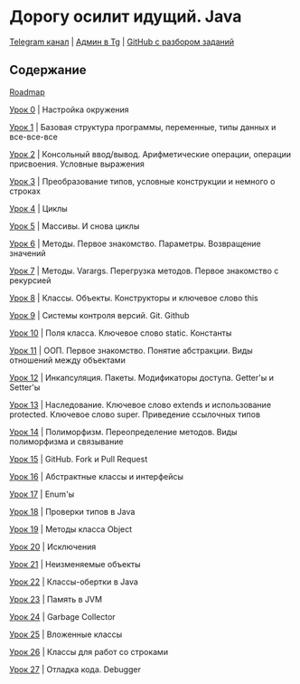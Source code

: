 # Дорогу осилит идущий. Java

[Telegram канал](https://t.me/+relA0-qlUYAxZjI6)  |  [Админ в Tg](https://t.me/ironicMotherfucker)
| [GitHub с разбором заданий](https://github.com/KFalcon2022/practical-tasks)

## Содержание

[Roadmap](https://t.me/c/1757251283/5)

[Урок 0](https://telegra.ph/Nastrojka-okruzheniya-11-09-2) |
Настройка окружения

[Урок 1](https://telegra.ph/Bazovaya-struktura-programmy-peremennye-tipy-dannyh-i-vse-vse-vse-11-10) |
Базовая структура программы, переменные, типы данных и все-все-все

[Урок 2](https://telegra.ph/Konsolnyj-vvodvyvod-Arifmeticheskie-operacii-operacii-prisvoeniya-Uslovnye-vyrazheniya-11-11)
|
Консольный ввод/вывод. Арифметические операции, операции присвоения. Условные выражения

[Урок 3](https://telegra.ph/Preobrazovanie-tipov-uslovnye-konstrukcii-i-nemnogo-o-strokah-11-11) |
Преобразование типов, условные конструкции и немного о строках

[Урок 4](https://telegra.ph/Cikly-11-13) |
Циклы

[Урок 5](https://telegra.ph/Massivy-I-snova-cikly-11-13) |
Массивы. И снова циклы

[Урок 6](https://telegra.ph/Metody-Pervoe-znakomstvo-Parametry-Vozvrashchenie-znachenij-11-14) |
Методы. Первое знакомство. Параметры. Возвращение значений

[Урок 7](https://telegra.ph/Metody-Varargs-Peregruzka-metodov-Pervoe-znakomstvo-s-rekursiej-11-15) |
Методы. Varargs. Перегрузка методов. Первое знакомство с рекурсией

[Урок 8](https://telegra.ph/Klassy-Obekty-Konstruktory-no-ne-Lego-i-klyuchevoe-slovo-this-11-17) |
Классы. Объекты. Конструкторы и ключевое слово this

[Урок 9](https://telegra.ph/Sistemy-kontrolya-versij-Git-Github-11-18) |
Системы контроля версий. Git. Github

[Урок 10](https://telegra.ph/Polya-klassa-Klyuchevoe-slovo-static-Konstanty-11-20) |
Поля класса. Ключевое слово static. Константы

[Урок 11](https://telegra.ph/OOP-Pervoe-znakomstvo-Ponyatie-abstrakcii-Vidy-otnoshenij-mezhdu-obektami-11-20) |
ООП. Первое знакомство. Понятие абстракции. Виды отношений между объектами

[Урок 12](https://telegra.ph/Inkapsulyaciya-Pakety-Modifikatory-dostupa-Gettery-i-Settery-11-22) |
Инкапсуляция. Пакеты. Модификаторы доступа. Getter'ы и Setter'ы

[Урок 13](https://telegra.ph/Nasledovanie-Klyuchevoe-slovo-extends-i-ispolzovanie-protected-Klyuchevoe-slovo-super-Privedenie-ssylochnyh-tipov-11-23)
|
Наследование. Ключевое слово extends и использование protected. Ключевое слово super. Приведение ссылочных типов

[Урок 14](https://telegra.ph/Polimorfizm-Pereopredelenie-metodov-Vidy-polimorfizma-i-svyazyvanie-11-25) |
Полиморфизм. Переопределение методов. Виды полиморфизма и связывание

[Урок 15](https://telegra.ph/GitHub-Fork-i-Pull-Request-11-25) |
GitHub. Fork и Pull Request

[Урок 16](https://telegra.ph/Abstraktnye-klassy-i-interfejsy-11-28) |
Абстрактные классы и интерфейсы

[Урок 17](https://telegra.ph/Enumy-11-29) |
Enum'ы

[Урок 18](https://telegra.ph/Proverki-tipov-v-Java-11-30) |
Проверки типов в Java

[Урок 19](https://telegra.ph/Metody-klassa-Object-12-01) |
Методы класса Object

[Урок 20](https://telegra.ph/Isklyucheniya-12-01) |
Исключения

[Урок 21](https://telegra.ph/Neizmenyaemye-obekty-12-02) |
Неизменяемые объекты

[Урок 22](https://telegra.ph/Klassy-obertki-v-Java-12-05) |
Классы-обертки в Java

[Урок 23](https://telegra.ph/Pamyat-v-JVM-12-06) |
Память в JVM

[Урок 24](https://telegra.ph/Garbage-Collector-12-07) |
Garbage Collector

[Урок 25](https://telegra.ph/Vlozhennye-klassy-12-08) |
Вложенные классы

[Урок 26](https://telegra.ph/Klassy-dlya-rabot-so-strokami-12-09) |
Классы для работ со строками

[Урок 27](https://telegra.ph/Otladka-koda-Debugger-12-09) |
Отладка кода. Debugger